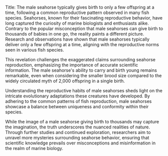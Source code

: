 Title: The male seahorse typically gives birth to only a few offspring at a time, following a common reproductive pattern observed in many fish species.
Seahorses, known for their fascinating reproductive behavior, have long captured the curiosity of marine biologists and enthusiasts alike. Contrary to the popular misconception that male seahorses can give birth to thousands of babies in one go, the reality paints a different picture. Research and observations have shown that male seahorses typically deliver only a few offspring at a time, aligning with the reproductive norms seen in various fish species.

This revelation challenges the exaggerated claims surrounding seahorse reproduction, emphasizing the importance of accurate scientific information. The male seahorse's ability to carry and birth young remains remarkable, even when considering the smaller brood size compared to the widely circulated myth of 2,000 offspring in a single birth.

Understanding the reproductive habits of male seahorses sheds light on the intricate evolutionary adaptations these creatures have developed. By adhering to the common patterns of fish reproduction, male seahorses showcase a balance between uniqueness and conformity within their species.

While the image of a male seahorse giving birth to thousands may capture the imagination, the truth underscores the nuanced realities of nature. Through further studies and continued exploration, researchers aim to unravel more mysteries surrounding seahorse behavior, ensuring that scientific knowledge prevails over misconceptions and misinformation in the realm of marine biology.